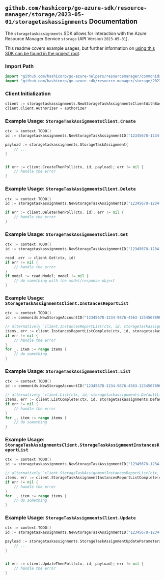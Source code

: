 
## `github.com/hashicorp/go-azure-sdk/resource-manager/storage/2023-05-01/storagetaskassignments` Documentation

The `storagetaskassignments` SDK allows for interaction with the Azure Resource Manager Service `storage` (API Version `2023-05-01`).

This readme covers example usages, but further information on [using this SDK can be found in the project root](https://github.com/hashicorp/go-azure-sdk/tree/main/docs).

### Import Path

```go
import "github.com/hashicorp/go-azure-helpers/resourcemanager/commonids"
import "github.com/hashicorp/go-azure-sdk/resource-manager/storage/2023-05-01/storagetaskassignments"
```


### Client Initialization

```go
client := storagetaskassignments.NewStorageTaskAssignmentsClientWithBaseURI("https://management.azure.com")
client.Client.Authorizer = authorizer
```


### Example Usage: `StorageTaskAssignmentsClient.Create`

```go
ctx := context.TODO()
id := storagetaskassignments.NewStorageTaskAssignmentID("12345678-1234-9876-4563-123456789012", "example-resource-group", "storageAccountValue", "storageTaskAssignmentValue")

payload := storagetaskassignments.StorageTaskAssignment{
	// ...
}


if err := client.CreateThenPoll(ctx, id, payload); err != nil {
	// handle the error
}
```


### Example Usage: `StorageTaskAssignmentsClient.Delete`

```go
ctx := context.TODO()
id := storagetaskassignments.NewStorageTaskAssignmentID("12345678-1234-9876-4563-123456789012", "example-resource-group", "storageAccountValue", "storageTaskAssignmentValue")

if err := client.DeleteThenPoll(ctx, id); err != nil {
	// handle the error
}
```


### Example Usage: `StorageTaskAssignmentsClient.Get`

```go
ctx := context.TODO()
id := storagetaskassignments.NewStorageTaskAssignmentID("12345678-1234-9876-4563-123456789012", "example-resource-group", "storageAccountValue", "storageTaskAssignmentValue")

read, err := client.Get(ctx, id)
if err != nil {
	// handle the error
}
if model := read.Model; model != nil {
	// do something with the model/response object
}
```


### Example Usage: `StorageTaskAssignmentsClient.InstancesReportList`

```go
ctx := context.TODO()
id := commonids.NewStorageAccountID("12345678-1234-9876-4563-123456789012", "example-resource-group", "storageAccountValue")

// alternatively `client.InstancesReportList(ctx, id, storagetaskassignments.DefaultInstancesReportListOperationOptions())` can be used to do batched pagination
items, err := client.InstancesReportListComplete(ctx, id, storagetaskassignments.DefaultInstancesReportListOperationOptions())
if err != nil {
	// handle the error
}
for _, item := range items {
	// do something
}
```


### Example Usage: `StorageTaskAssignmentsClient.List`

```go
ctx := context.TODO()
id := commonids.NewStorageAccountID("12345678-1234-9876-4563-123456789012", "example-resource-group", "storageAccountValue")

// alternatively `client.List(ctx, id, storagetaskassignments.DefaultListOperationOptions())` can be used to do batched pagination
items, err := client.ListComplete(ctx, id, storagetaskassignments.DefaultListOperationOptions())
if err != nil {
	// handle the error
}
for _, item := range items {
	// do something
}
```


### Example Usage: `StorageTaskAssignmentsClient.StorageTaskAssignmentInstancesReportList`

```go
ctx := context.TODO()
id := storagetaskassignments.NewStorageTaskAssignmentID("12345678-1234-9876-4563-123456789012", "example-resource-group", "storageAccountValue", "storageTaskAssignmentValue")

// alternatively `client.StorageTaskAssignmentInstancesReportList(ctx, id, storagetaskassignments.DefaultStorageTaskAssignmentInstancesReportListOperationOptions())` can be used to do batched pagination
items, err := client.StorageTaskAssignmentInstancesReportListComplete(ctx, id, storagetaskassignments.DefaultStorageTaskAssignmentInstancesReportListOperationOptions())
if err != nil {
	// handle the error
}
for _, item := range items {
	// do something
}
```


### Example Usage: `StorageTaskAssignmentsClient.Update`

```go
ctx := context.TODO()
id := storagetaskassignments.NewStorageTaskAssignmentID("12345678-1234-9876-4563-123456789012", "example-resource-group", "storageAccountValue", "storageTaskAssignmentValue")

payload := storagetaskassignments.StorageTaskAssignmentUpdateParameters{
	// ...
}


if err := client.UpdateThenPoll(ctx, id, payload); err != nil {
	// handle the error
}
```
